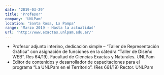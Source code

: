 ```yaml
---
date: '2019-03-29'
title: 'Profesor'
company: 'UNLPam'
location: 'Santa Rosa, La Pampa'
range: 'Marzo 2019 - Hasta la actualidad'
url: 'http://www.exactas.unlpam.edu.ar/'
---
```


- Profesor adjunto interino, dedicación simple – “Taller de Representación Gráfica” con asignación de funciones en la cátedra “Taller de Diseño WEB”. Res 64/19). Facultad de Ciencias Exactas y Naturales. UNLPam
- Editor de contenidos y desarrollador de capacitaciones para el programa “La UNLPam en el Territorio”. (Res 661/19) Rector. UNLPam

